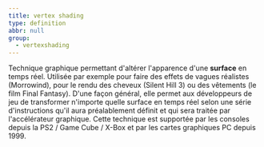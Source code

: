 ```yaml
---
title: vertex shading
type: definition
abbr: null
group:
  - vertexshading
---
```

Technique graphique permettant d'altérer l'apparence d'une **surface** en temps réel. Utilisée par exemple pour faire des effets de vagues réalistes (Morrowind), pour le rendu des cheveux (Silent Hill 3) ou des vêtements (le film Final Fantasy). D'une façon général, elle permet aux développeurs de jeu de transformer n'importe quelle surface en temps réel selon une série d'instructions qu'il aura préalablement définit et qui sera traitée par l'accélérateur graphique. Cette technique est supportée par les consoles depuis la PS2 / Game Cube / X-Box et par les cartes graphiques PC depuis 1999\.
